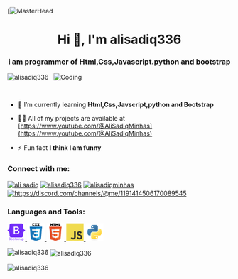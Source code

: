 [![MasterHead](https://www.google.com/search?q=coding+gif&sca_esv=d75dca405735d9b8&udm=2&sxsrf=ADLYWIJYp1qgEeD6CkeD8KCCPfbiQbHyIQ%3A1723821360841&ei=MG2_ZpKMM9_Wi-gP8eaB-Aw&oq=codi&gs_lp=Egxnd3Mtd2l6LXNlcnAiBGNvZGkqAggAMgoQABiABBhDGIoFMhAQABiABBixAxhDGIMBGIoFMgoQABiABBhDGIoFMggQABiABBixAzIFEAAYgAQyBRAAGIAEMgUQABiABDIFEAAYgAQyBRAAGIAEMgUQABiABEi01hJQvZwSWPfLEnAGeACQAQCYAZgOoAG0O6oBDTItMy4wLjIuNy0yLjK4AQPIAQD4AQGYAg-gApc8qAIKwgIHECMYJxjqAsICBBAjGCfCAgsQABiABBixAxiDAcICDhAAGIAEGLEDGIMBGIoFwgINEAAYgAQYsQMYQxiKBcICCxAAGIAEGLEDGIoFmAMSkgcNNi4wLjMuMC4yLjctNKAHmTo&sclient=gws-wiz-serp#vhid=zhjSEq0Xd_DH7M&vssid=mosaic)

<h1 align="center">Hi 👋, I'm alisadiq336</h1>
<h3 align="center">i am programmer of Html,Css,Javascript.python and bootstrap</h3>
<img align="right" alt="Coding" width="400" src="https://media.tenor.com/rePDfDWO3XoAAAAd/hacking.gif">

<p align="left"> <img src="https://komarev.com/ghpvc/?username=alisadiq336&label=Profile%20views&color=0e75b6&style=flat" alt="alisadiq336" /> </p>

<p align="left"> <a href="https://twitter.com/" target="blank"><img src="https://img.shields.io/twitter/follow/?logo=twitter&style=for-the-badge" alt="" /></a> </p>

- 🌱 I’m currently learning **Html,Css,Javscript,python and Bootstrap**

- 👨‍💻 All of my projects are available at [https://www.youtube.com/@AliSadiqMinhas](https://www.youtube.com/@AliSadiqMinhas)

- ⚡ Fun fact **I think I am funny**

<h3 align="left">Connect with me:</h3>
<p align="left">
<a href="https://linkedin.com/in/ali sadiq" target="blank"><img align="center" src="https://raw.githubusercontent.com/rahuldkjain/github-profile-readme-generator/master/src/images/icons/Social/linked-in-alt.svg" alt="ali sadiq" height="30" width="40" /></a>
<a href="https://instagram.com/alisadiq336" target="blank"><img align="center" src="https://raw.githubusercontent.com/rahuldkjain/github-profile-readme-generator/master/src/images/icons/Social/instagram.svg" alt="alisadiq336" height="30" width="40" /></a>
<a href="https://www.youtube.com/c/alisadiqminhas" target="blank"><img align="center" src="https://raw.githubusercontent.com/rahuldkjain/github-profile-readme-generator/master/src/images/icons/Social/youtube.svg" alt="alisadiqminhas" height="30" width="40" /></a>
<a href="https://discord.gg/https://discord.com/channels/@me/1191414506170089545" target="blank"><img align="center" src="https://raw.githubusercontent.com/rahuldkjain/github-profile-readme-generator/master/src/images/icons/Social/discord.svg" alt="https://discord.com/channels/@me/1191414506170089545" height="30" width="40" /></a>
</p>

<h3 align="left">Languages and Tools:</h3>
<p align="left"> <a href="https://getbootstrap.com" target="_blank" rel="noreferrer"> <img src="https://raw.githubusercontent.com/devicons/devicon/master/icons/bootstrap/bootstrap-plain-wordmark.svg" alt="bootstrap" width="40" height="40"/> </a> <a href="https://www.w3schools.com/css/" target="_blank" rel="noreferrer"> <img src="https://raw.githubusercontent.com/devicons/devicon/master/icons/css3/css3-original-wordmark.svg" alt="css3" width="40" height="40"/> </a> <a href="https://www.w3.org/html/" target="_blank" rel="noreferrer"> <img src="https://raw.githubusercontent.com/devicons/devicon/master/icons/html5/html5-original-wordmark.svg" alt="html5" width="40" height="40"/> </a> <a href="https://developer.mozilla.org/en-US/docs/Web/JavaScript" target="_blank" rel="noreferrer"> <img src="https://raw.githubusercontent.com/devicons/devicon/master/icons/javascript/javascript-original.svg" alt="javascript" width="40" height="40"/> </a> <a href="https://www.python.org" target="_blank" rel="noreferrer"> <img src="https://raw.githubusercontent.com/devicons/devicon/master/icons/python/python-original.svg" alt="python" width="40" height="40"/> </a> </p>

<p><img align="left" src="https://github-readme-stats.vercel.app/api/top-langs?username=alisadiq336&show_icons=true&locale=en&layout=compact" alt="alisadiq336" /></p>

<p>&nbsp;<img align="center" src="https://github-readme-stats.vercel.app/api?username=alisadiq336&show_icons=true&locale=en" alt="alisadiq336" /></p>

<p><img align="center" src="https://github-readme-streak-stats.herokuapp.com/?user=alisadiq336&" alt="alisadiq336" /></p>
